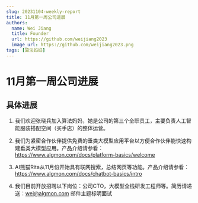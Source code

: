 ```yaml
---
slug: 20231104-weekly-report
title: 11月第一周公司进展
authors:
  name: Wei Jiang
  title: Founder
  url: https://github.com/weijiang2023
  image_url: https://github.com/weijiang2023.png
tags: [算法妈妈]
---
```


# 11月第一周公司进展
## 具体进展

1. 我们欢迎张晓兵加入算法妈妈，她是公司的第三个全职员工，主要负责人工智能服装搭配空间（买手店）的整体运营。

2. 我们为紧密合作伙伴提供免费的垂类大模型应用平台以方便合作伙伴能快速构建垂类大模型应用。产品介绍请参看：https://www.algmon.com/docs/platform-basics/welcome

3. AI熊猫Rita从11月份开始具有联网搜索，总结网页等功能。产品介绍请参看：https://www.algmon.com/docs/chatbot-basics/intro

4. 我们目前开放招聘以下岗位：公司CTO，大模型全栈研发工程师等。简历请递送：wei@algmon.com 邮件主题标明面试